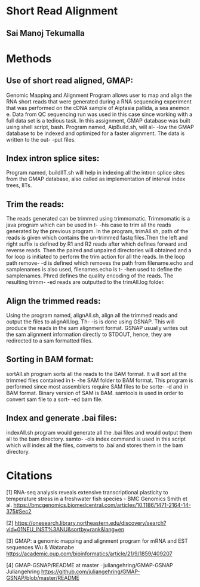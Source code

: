 # Short Read Alignment

## Sai Manoj Tekumalla

# Methods

## Use of short read aligned, GMAP:
Genomic Mapping and Alignment Program allows user to map and align the RNA short reads that were generated
during a RNA sequencing experiment that was performed on the cDNA sample of Aiptasia pallida, a sea anemon
e. Data from QC sequencing run was used in this case since working with a full data set is a tedious task. 
In this assignment, GMAP database was built using shell script, bash. Program named, AipBuild.sh, will al-
-low the GMAP database to be indexed and optimized for a faster alignment. The data is written to the out-
-put files. 

## Index intron splice sites:
Program named, buildIIT.sh will help in indexing all the intron splice sites from the GMAP database, also
called as implementation of interval index trees, IITs.

## Trim the reads:
The reads generated can be trimmed using trimmomatic. Trimmomatic is a java program which can be used in t-
-his case to trim all the reads generated by the previous program. In the program, trimAll.sh, path of the 
reads is given which contains the un-trimmed fastq files.Then the left and right suffix is defined by R1 
and R2 reads after which defines forward and reverse reads. Then the paired and unpaired directories will 
obtained and a for loop is initiated to perform the trim action for all the reads. In the loop path remove-
-d is defined which removes the path from filename.echo and samplenames is also used, filenames.echo is t-
-hen used to define the samplenames. Phred defines the quality encoding of the reads. The resulting trimm-
-ed reads are outputted to the trimAll.log folder.

## Align the trimmed reads:
Using the program named, alignAll.sh, align all the trimmed reads and output the files to alignAll.log. Th-
-is is done using GSNAP. This will produce the reads in the sam alignment format. GSNAP usually writes out
the sam alignment information directly to STDOUT, hence, they are redirected to a sam formatted files. 

## Sorting in BAM format:
sortAll.sh program sorts all the reads to the BAM format. It will sort all the trimmed files contained in t-
-he SAM folder to BAM format. This program is performed since most assemblers require SAM files to be sorte-
-d and in BAM format. Binary version of SAM is BAM. samtools is used in order to convert sam file to a sort-
-ed bam file. 

## Index and generate .bai files:
indexAll.sh program would generate all the .bai files and would output them all to the bam directory. samto-
-ols index command is used in this script which will index all the files, converts to .bai and stores them 
in the bam directory.  
 
# Citations
[1] RNA-seq analysis reveals extensive transcriptional plasticity to temperature stress in a freshwater fish species - BMC Genomics
Smith et al.
https://bmcgenomics.biomedcentral.com/articles/10.1186/1471-2164-14-375#Sec2

[2] https://onesearch.library.northeastern.edu/discovery/search?vid=01NEU_INST%3ANU&sortby=rank&lang=en

[3] GMAP: a genomic mapping and alignment program for mRNA and EST sequences
Wu & Watanabe
https://academic.oup.com/bioinformatics/article/21/9/1859/409207

[4] GMAP-GSNAP/README at master · juliangehring/GMAP-GSNAP
Juliangehring
https://github.com/juliangehring/GMAP-GSNAP/blob/master/README
